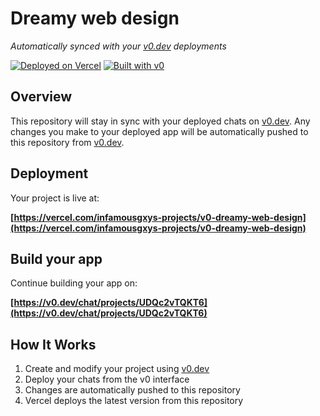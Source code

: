 # Dreamy web design

*Automatically synced with your [v0.dev](https://v0.dev) deployments*

[![Deployed on Vercel](https://img.shields.io/badge/Deployed%20on-Vercel-black?style=for-the-badge&logo=vercel)](https://vercel.com/infamousgxys-projects/v0-dreamy-web-design)
[![Built with v0](https://img.shields.io/badge/Built%20with-v0.dev-black?style=for-the-badge)](https://v0.dev/chat/projects/UDQc2vTQKT6)

## Overview

This repository will stay in sync with your deployed chats on [v0.dev](https://v0.dev).
Any changes you make to your deployed app will be automatically pushed to this repository from [v0.dev](https://v0.dev).

## Deployment

Your project is live at:

**[https://vercel.com/infamousgxys-projects/v0-dreamy-web-design](https://vercel.com/infamousgxys-projects/v0-dreamy-web-design)**

## Build your app

Continue building your app on:

**[https://v0.dev/chat/projects/UDQc2vTQKT6](https://v0.dev/chat/projects/UDQc2vTQKT6)**

## How It Works

1. Create and modify your project using [v0.dev](https://v0.dev)
2. Deploy your chats from the v0 interface
3. Changes are automatically pushed to this repository
4. Vercel deploys the latest version from this repository
